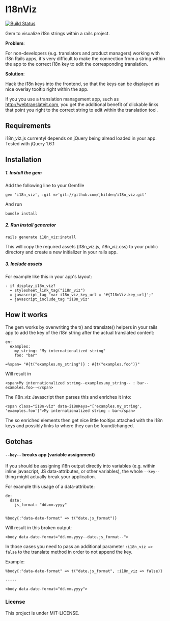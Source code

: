 # I18nViz

[![Build Status](https://secure.travis-ci.org/jhilden/i18n_viz.png?branch=master)](http://travis-ci.org/jhilden/i18n_viz)

Gem to visualize i18n strings within a rails project.

**Problem**:

For non-developers (e.g. translators and product managers) working with i18n Rails apps, it's very difficult to make the connection from a string within the app to the correct i18n key to edit the corresponding translation.

**Solution**:

Hack the i18n keys into the frontend, so that the keys can be displayed as nice overlay tooltip right within the app.

If you you use a translation management app, such as http://webtranslateit.com, you get the additional benefit of clickable links that point you right to the correct string to edit within the translation tool.



## Requirements

i18n_viz.js currentyl depends on jQuery being alread loaded in your app.  Tested with jQuery 1.6.1

## Installation

##### 1. Install the gem

Add the following line to your Gemfile

    gem 'i18n_viz', :git =>'git://github.com/jhilden/i18n_viz.git'

And run

    bundle install


##### 2. Run install generator

    rails generate i18n_viz:install

This will copy the required assets (i18n_viz.js, i18n_viz.css) to your public directory and create a new initializer in your rails app.


##### 3. Include assets

For example like this in your app's layout:

    - if display_i18n_viz?
      = stylesheet_link_tag("i18n_viz")
      = javascript_tag "var i18n_viz_key_url = '#{I18nViz.key_url}';"
      = javascript_include_tag "i18n_viz"


## How it works

The gem works by overwriting the t() and translate() helpers in your rails app to add the key of the i18n string after the actual translated content:

    en:
      examples:
        my_string: "My internationalized string"
        foo: "bar"
        
    =%span= "#{t("examples.my_string")} : #{t("examples.foo")}" 
    
Will result in

    <span>My internationalized string--examples.my_string-- : bar--examples.foo--</span>
    
The i18n_viz Javascript then parses this and enriches it into:

    <span class="i18n-viz" data-i18nKeys="['examples.my_string', 'examples.foo']">My internationalized string : bar</span>
    
The so enriched elements then get nice little tooltips attached with the i18n keys and possibly links to where they can be found/changed.


## Gotchas

#### `--key--` breaks app (variable assignment)

If you should be assigning i18n output directly into variables (e.g. within inline javascript, JS data-attributes, or other variables), the whole `--key--` thing might actually break your application.

For example this usage of a data-attribute:

    de:
      date:
        js_format: "dd.mm.yyyy"
        

    %body{:"data-date-format" => t("date.js_format")}
    
Will result in this broken output:

    <body data-date-format="dd.mm.yyyy--date.js_format--">

In those cases you need to pass an additional parameter `:i18n_viz => false` to the translate method in order to not append the key.

Example:

    %body{:"data-date-format" => t("date.js_format", :i18n_viz => false)}
    
    -----
    
    <body data-date-format="dd.mm.yyyy">




### License

This project is under MIT-LICENSE.
